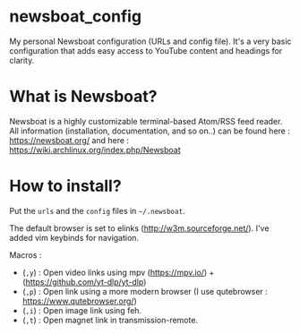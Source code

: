 # newsboat_config
My personal Newsboat configuration (URLs and config file). It's a very basic configuration that adds easy access to YouTube content and headings for clarity.
# What is Newsboat?
Newsboat is a highly customizable terminal-based Atom/RSS feed reader. All information (installation, documentation, and so on..) can be found here : https://newsboat.org/ and here : https://wiki.archlinux.org/index.php/Newsboat
# How to install?
Put the <code>urls</code> and the <code>config</code> files in <code>~/.newsboat</code>.

The default browser is set to elinks (http://w3m.sourceforge.net/).
I've added vim keybinds for navigation.

Macros :
- (<code>,y</code>) : Open video links using mpv (https://mpv.io/) + (https://github.com/yt-dlp/yt-dlp)
- (<code>,p</code>) : Open link using a more modern browser (I use qutebrowser : https://www.qutebrowser.org/)
- (<code>,i</code>) : Open image link using feh.
- (<code>,t</code>) : Open magnet link in transmission-remote.

